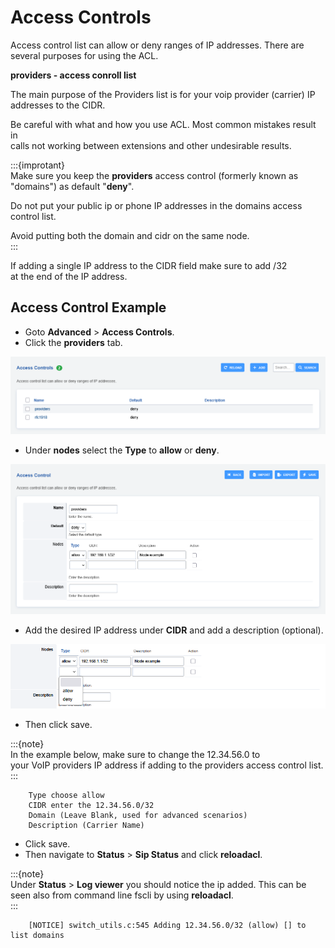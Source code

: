 # Access Controls

Access control list can allow or deny ranges of IP addresses. There are
several purposes for using the ACL.

**providers - access conroll list**

The main purpose of the Providers list is for your voip provider (carrier) IP addresses 
to the CIDR.

Be careful with what and how you use ACL. Most common mistakes result in    
calls not working between extensions and other undesirable results.   

:::{improtant}   
Make sure you keep the **providers** access control (formerly known as   
"domains") as default "**deny**".   

Do not put your public ip or phone IP addresses in the domains access control list.   

Avoid putting both the domain and cidr on the same node.   
:::   

If adding a single IP address to the CIDR field make sure to add /32   
at the end of the IP address.   

## Access Control Example

- Goto **Advanced** > **Access Controls**.
- Click the **providers** tab.

![image](../_static/images/advanced/access_controls/fusionpbx_access_controls1.png)

- Under **nodes** select the **Type** to **allow** or **deny**.

![image](../_static/images/advanced/access_controls/fusionpbx_access_controls2.png)

- Add the desired IP address under **CIDR** and add a description (optional).

![image](../_static/images/advanced/access_controls/fusionpbx_access_controls3.png)

- Then click save. 

:::{note}   
In the example below, make sure to change the 12.34.56.0 to   
your VoIP providers IP address if adding to the providers access control list.   
:::   

```
    Type choose allow
    CIDR enter the 12.34.56.0/32
    Domain (Leave Blank, used for advanced scenarios)
    Description (Carrier Name)
```

- Click save.
- Then navigate to **Status** > **Sip Status** and click **reloadacl**.

:::{note}   
Under **Status** > **Log viewer** you should notice the ip added. This can be   
seen also from command line fscli by using **reloadacl**.   
:::

```
    [NOTICE] switch_utils.c:545 Adding 12.34.56.0/32 (allow) [] to list domains
```
